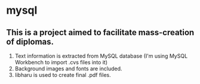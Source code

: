 # mysql

## This is a project aimed to facilitate mass-creation of diplomas.

1. Text information is extracted from MySQL database (I'm using MySQL Workbench to import .cvs files into it)
2. Background images and fonts are included.
4. libharu is used to create final .pdf files.

